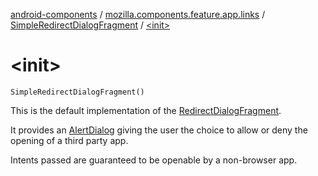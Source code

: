 [android-components](../../index.md) / [mozilla.components.feature.app.links](../index.md) / [SimpleRedirectDialogFragment](index.md) / [&lt;init&gt;](./-init-.md)

# &lt;init&gt;

`SimpleRedirectDialogFragment()`

This is the default implementation of the [RedirectDialogFragment](../-redirect-dialog-fragment/index.md).

It provides an [AlertDialog](#) giving the user the choice to allow or deny the opening of a
third party app.

Intents passed are guaranteed to be openable by a non-browser app.

